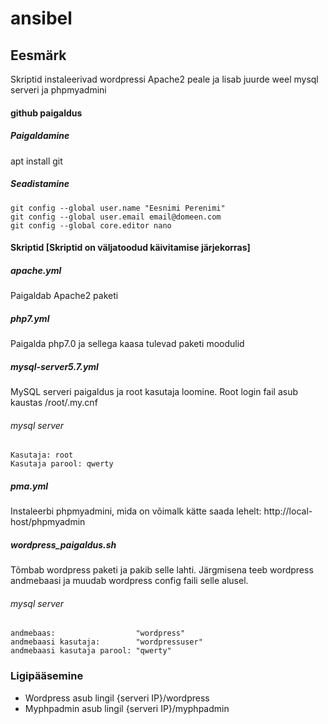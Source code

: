 # ansibel
## Eesmärk
Skriptid instaleerivad wordpressi Apache2 peale ja lisab juurde weel mysql serveri ja phpmyadmini
#### github paigaldus
##### Paigaldamine

apt install git

##### Seadistamine
```
git config --global user.name "Eesnimi Perenimi"
git config --global user.email email@domeen.com
git config --global core.editor nano
```

#### Skriptid [Skriptid on väljatoodud käivitamise järjekorras]
##### apache.yml
Paigaldab Apache2 paketi

##### php7.yml
Paigalda php7.0 ja sellega kaasa tulevad paketi moodulid

##### mysql-server5.7.yml
MySQL serveri paigaldus ja root kasutaja loomine.
Root login fail asub kaustas /root/.my.cnf
###### mysql server
```
Kasutaja: root
Kasutaja parool: qwerty
```
#####  pma.yml
Instaleerbi phpmyadmini, mida on võimalk kätte saada lehelt: http://local-host/phpmyadmin

##### wordpress_paigaldus.sh
Tõmbab wordpress paketi ja pakib selle lahti. Järgmisena teeb wordpress andmebaasi ja muudab wordpress config faili selle alusel.
###### mysql server
```
andmebaas:                  "wordpress"
andmebaasi kasutaja:        "wordpressuser"
andmebaasi kasutaja parool: "qwerty"
```
### Ligipääsemine
- Wordpress asub lingil {serveri IP}/wordpress
- Myphpadmin asub lingil {serveri IP}/myphpadmin
